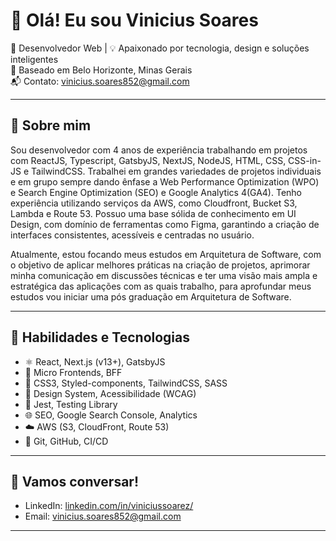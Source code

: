 # 👋 Olá! Eu sou Vinicius Soares

🎯 Desenvolvedor Web | 💡 Apaixonado por tecnologia, design e soluções inteligentes  
📍 Baseado em Belo Horizonte, Minas Gerais  
📬 Contato: vinicius.soares852@gmail.com

---

## 🚀 Sobre mim

Sou desenvolvedor com 4 anos de experiência trabalhando em projetos com ReactJS, Typescript, GatsbyJS, NextJS, NodeJS, HTML, CSS, CSS-in-JS e TailwindCSS. Trabalhei em grandes variedades de projetos individuais e em grupo sempre dando ênfase a Web Performance Optimization (WPO) e Search Engine Optimization (SEO) e Google Analytics 4(GA4). Tenho experiência utilizando serviços da AWS, como Cloudfront, Bucket S3, Lambda e Route 53. Possuo uma base sólida de conhecimento em UI Design, com domínio de ferramentas como Figma, garantindo a criação de interfaces consistentes, acessíveis e centradas no usuário.

Atualmente, estou focando meus estudos em Arquitetura de Software, com o objetivo de aplicar melhores práticas na criação de projetos, aprimorar minha comunicação em discussões técnicas e ter uma visão mais ampla e estratégica das aplicações com as quais trabalho, para aprofundar meus estudos vou iniciar uma pós graduação em Arquitetura de Software.

---

## 🧠 Habilidades e Tecnologias

- ⚛️ React, Next.js (v13+), GatsbyJS
- 🧩 Micro Frontends, BFF
- 💅 CSS3, Styled-components, TailwindCSS, SASS
- 🧠 Design System, Acessibilidade (WCAG)
- 🧪 Jest, Testing Library
- 🌐 SEO, Google Search Console, Analytics
- ☁️ AWS (S3, CloudFront, Route 53)
- 🔧 Git, GitHub, CI/CD

---

## 🤝 Vamos conversar!

- LinkedIn: [linkedin.com/in/viniciussoarez/](https://www.linkedin.com/in/viniciussoarez/)
- Email: [vinicius.soares852@gmail.com](mailto:vinicius.soares852@gmail.com)

---
